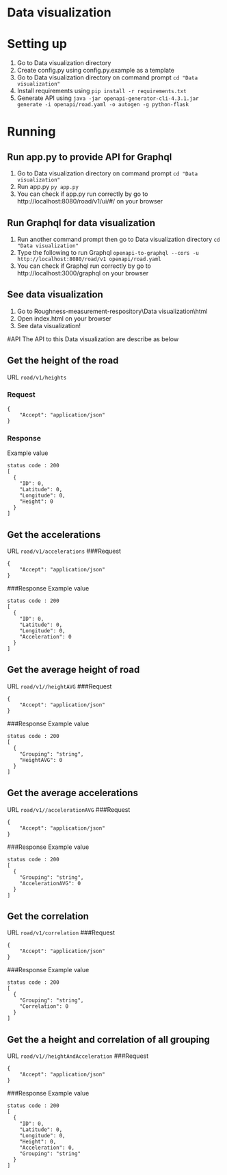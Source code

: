 # Data visualization

# Setting up

1. Go to Data visualization directory
2. Create config.py using config.py.example as a template
3. Go to Data visualization directory on command prompt
```cd "Data visualization"```
4. Install requirements using
```pip install -r requirements.txt```
5. Generate API using
```java -jar openapi-generator-cli-4.3.1.jar generate -i openapi/road.yaml -o autogen -g python-flask```

# Running

## Run app.py to provide API for Graphql

1. Go to Data visualization directory on command prompt
```cd "Data visualization"```
2. Run app.py
```py app.py```
3. You can check if app.py run correctly by go to http://localhost:8080/road/v1/ui/#/ on your browser

## Run Graphql for data visualization
1. Run another command prompt then go to Data visualization directory
```cd "Data visualization"```
2. Type the following to run Graphql
```openapi-to-graphql --cors -u http://localhost:8080/road/v1 openapi/road.yaml```
3. You can check if Graphql run correctly by go to http://localhost:3000/graphql on your browser

## See data visualization
1. Go to Roughness-measurement-respository\Data visualization\html
2. Open index.html on your browser
3. See data visualization!

#API
The API to this Data visualization are describe as below
## Get the height of the road
URL ```road/v1/heights```
### Request
```
{
    "Accept": "application/json"
}
```
### Response
Example value
```
status code : 200
[
  {
    "ID": 0,
    "Latitude": 0,
    "Longitude": 0,
    "Height": 0
  }
]
```

## Get the accelerations
URL ```road/v1/accelerations```
###Request
```
{
    "Accept": "application/json"
}
```
###Response
Example value
```
status code : 200
[
  {
    "ID": 0,
    "Latitude": 0,
    "Longitude": 0,
    "Acceleration": 0
  }
]
```
## Get the average height of road
URL ```road/v1//heightAVG```
###Request
```
{
    "Accept": "application/json"
}
```
###Response
Example value
```
status code : 200
[
  {
    "Grouping": "string",
    "HeightAVG": 0
  }
]
```
## Get the average accelerations
URL ```road/v1//accelerationAVG```
###Request
```
{
    "Accept": "application/json"
}
```
###Response
Example value
```
status code : 200
[
  {
    "Grouping": "string",
    "AccelerationAVG": 0
  }
]
```
## Get the correlation
URL ```road/v1/correlation```
###Request
```
{
    "Accept": "application/json"
}
```
###Response
Example value
```
status code : 200
[
  {
    "Grouping": "string",
    "Correlation": 0
  }
]
```
## Get the a height and correlation of all grouping
URL ```road/v1//heightAndAcceleration```
###Request
```
{
    "Accept": "application/json"
}
```
###Response
Example value
```
status code : 200
[
  {
    "ID": 0,
    "Latitude": 0,
    "Longitude": 0,
    "Height": 0,
    "Acceleration": 0,
    "Grouping": "string"
  }
]
```